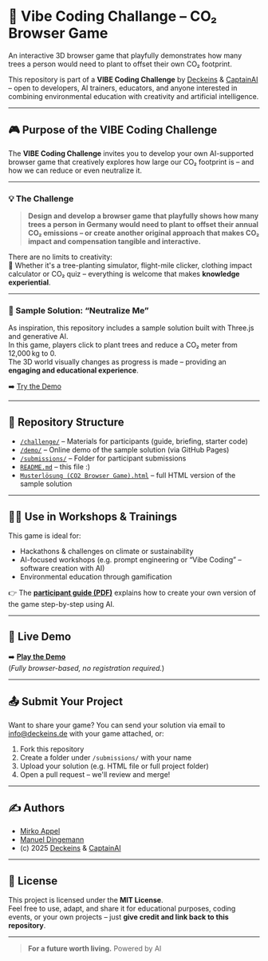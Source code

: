 # 🌱 Vibe Coding Challange – CO₂ Browser Game

An interactive 3D browser game that playfully demonstrates how many trees a person would need to plant to offset their own CO₂ footprint.

This repository is part of a **VIBE Coding Challenge** by [Deckeins](https://www.deckeins.de) & [CaptainAI](https://www.captain-ai.de) – open to developers, AI trainers, educators, and anyone interested in combining environmental education with creativity and artificial intelligence.

---

## 🎮 Purpose of the VIBE Coding Challenge

The **VIBE Coding Challenge** invites you to develop your own AI-supported browser game that creatively explores how large our CO₂ footprint is – and how we can reduce or even neutralize it.

---

### 💡 The Challenge

> **Design and develop a browser game that playfully shows how many trees a person in Germany would need to plant to offset their annual CO₂ emissions – or create another original approach that makes CO₂ impact and compensation tangible and interactive.**

There are no limits to creativity:  
🌳 Whether it's a tree-planting simulator, flight-mile clicker, clothing impact calculator or CO₂ quiz – everything is welcome that makes **knowledge experiential**.

---

### 📌 Sample Solution: “Neutralize Me”

As inspiration, this repository includes a sample solution built with Three.js and generative AI.  
In this game, players click to plant trees and reduce a CO₂ meter from 12,000 kg to 0.  
The 3D world visually changes as progress is made – providing an **engaging and educational experience**.

➡️ [Try the Demo](https://dein-github-username.github.io/neutralize-me/demo/)

---

## 📂 Repository Structure

- [`/challenge/`](./challenge/) – Materials for participants (guide, briefing, starter code)
- [`/demo/`](https://dein-github-username.github.io/neutralize-me/demo/) – Online demo of the sample solution (via GitHub Pages)
- [`/submissions/`](./submissions/) – Folder for participant submissions
- [`README.md`](./README.md) – this file :)
- [`Musterlösung (CO2 Browser Game).html`](./Musterlösung%20(CO2%20Browser%20Game).html) – full HTML version of the sample solution

---

## 👨‍🏫 Use in Workshops & Trainings

This game is ideal for:

- Hackathons & challenges on climate or sustainability
- AI-focused workshops (e.g. prompt engineering or “Vibe Coding” – software creation with AI)
- Environmental education through gamification

👉 The **[participant guide (PDF)](./challenge/Anleitung%20-%20Vibe%20Coding%20Challenge%20(CO2%20Browser-Game).pdf)** explains how to create your own version of the game step-by-step using AI.

---

## 🚀 Live Demo

➡️ **[Play the Demo](https://dein-github-username.github.io/neutralize-me/demo/)**  
(*Fully browser-based, no registration required.*)

---

## 📤 Submit Your Project

Want to share your game?
You can send your solution via email to info@deckeins.de with your game attached, or:

1. Fork this repository  
2. Create a folder under `/submissions/` with your name  
3. Upload your solution (e.g. HTML file or full project folder)  
4. Open a pull request – we'll review and merge!

---

## ✍️ Authors

- [Mirko Appel](https://www.linkedin.com/in/mirko-appel/)
- [Manuel Dingemann](https://www.linkedin.com/in/manuel-dingemann/)
- (c) 2025 [Deckeins](https://www.deckeins.de) & [CaptainAI](https://www.captain-ai.de)

---

## 📄 License

This project is licensed under the **MIT License**.  
Feel free to use, adapt, and share it for educational purposes, coding events, or your own projects – just **give credit and link back to this repository**.

---

> **For a future worth living.**
> Powered by AI
